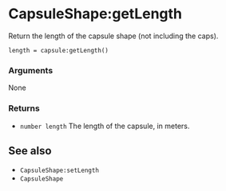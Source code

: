<!--
category: reference
-->

CapsuleShape:getLength
===

Return the length of the capsule shape (not including the caps).

    length = capsule:getLength()

### Arguments

None

### Returns

- `number length` The length of the capsule, in meters.

See also
---

- `CapsuleShape:setLength`
- `CapsuleShape`
